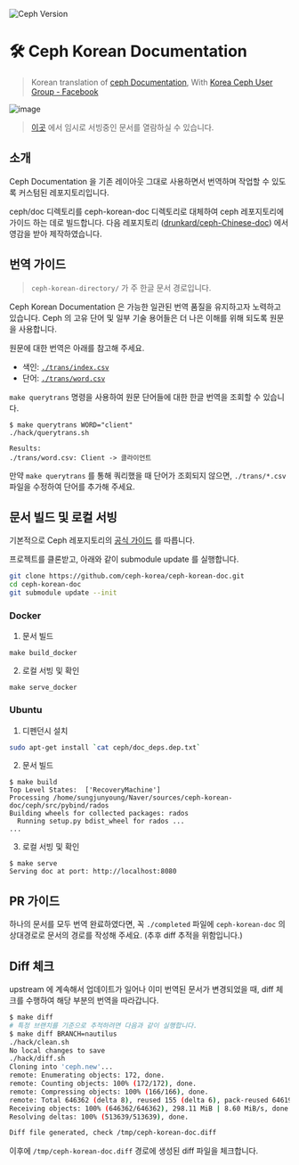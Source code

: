 ![Ceph Version](https://img.shields.io/badge/ceph%20version-nautilus%20(bff2ab99c62ed4aa28c5cd5c177b65abd8c992e3)-red)

# 🛠️ Ceph Korean Documentation
> Korean translation of [ceph Documentation](http://docs.ceph.com/docs/nautilus/#), With [Korea Ceph User Group - Facebook](https://www.facebook.com/groups/620899444961207)

![image](https://user-images.githubusercontent.com/16697306/62953575-bd92e200-be28-11e9-9594-66267b69f37f.png)
> [이곳](http://211.110.139.241/) 에서 임시로 서빙중인 문서를 열람하실 수 있습니다. 

## 소개
Ceph Documentation 을 기존 레이아웃 그대로 사용하면서 번역하며 작업할 수 있도록 커스텀된 레포지토리입니다.

ceph/doc 디렉토리를 ceph-korean-doc 디렉토리로 대체하여 ceph 레포지토리에 가이드 하는 데로 빌드합니다. 다음 레포지토리 ([drunkard/ceph-Chinese-doc](https://github.com/drunkard/ceph-Chinese-doc)) 에서 영감을 받아 제작하였습니다.

## 번역 가이드
> `ceph-korean-directory/` 가 주 한글 문서 경로입니다.

Ceph Korean Documentation 은 가능한 일관된 번역 품질을 유지하고자 노력하고 있습니다. Ceph 의 고유 단어 및 일부 기술 용어들은 더 나은 이해를 위해 되도록 원문을 사용합니다. 

원문에 대한 번역은 아래를 참고해 주세요.
- 색인: [`./trans/index.csv`](https://github.com/ceph-korea/ceph-korean-doc/blob/master/trans/index.csv)
- 단어: [`./trans/word.csv`](https://github.com/ceph-korea/ceph-korean-doc/blob/master/trans/word.csv)

`make querytrans` 명령을 사용하여 원문 단어들에 대한 한글 번역을 조회할 수 있습니다. 
```
$ make querytrans WORD="client"
./hack/querytrans.sh

Results:
./trans/word.csv: Client -> 클라이언트
```

만약 `make querytrans` 를 통해 쿼리했을 때 단어가 조회되지 않으면, `./trans/*.csv` 파일을 수정하여 단어를 추가해 주세요.

## 문서 빌드 및 로컬 서빙
기본적으로 Ceph 레포지토리의 [공식 가이드](https://github.com/ceph/ceph#building-the-documentation) 를 따릅니다. 

프로젝트를 클론받고, 아래와 같이 submodule update 를 실행합니다. 
```bash
git clone https://github.com/ceph-korea/ceph-korean-doc.git
cd ceph-korean-doc
git submodule update --init
```

### Docker
1. 문서 빌드
```
make build_docker
```

2. 로컬 서빙 및 확인
```
make serve_docker
```

### Ubuntu
1. 디펜던시 설치
```bash
sudo apt-get install `cat ceph/doc_deps.dep.txt`
```

2. 문서 빌드
```
$ make build
Top Level States:  ['RecoveryMachine']
Processing /home/sungjunyoung/Naver/sources/ceph-korean-doc/ceph/src/pybind/rados
Building wheels for collected packages: rados
  Running setup.py bdist_wheel for rados ... 
...
```

3. 로컬 서빙 및 확인
```
$ make serve
Serving doc at port: http://localhost:8080
```

## PR 가이드
하나의 문서를 모두 번역 완료하였다면, 꼭 `./completed` 파일에 `ceph-korean-doc` 의 상대경로로 문서의 경로를 작성해 주세요. (추후 diff 추적을 위함입니다.)

## Diff 체크
upstream 에 계속해서 업데이트가 일어나 이미 번역된 문서가 변경되었을 때, diff 체크를 수행하여 해당 부분의 번역을 따라갑니다.

```bash
$ make diff
# 특정 브랜치를 기준으로 추적하려면 다음과 같이 실행합니다.
$ make diff BRANCH=nautilus
./hack/clean.sh
No local changes to save
./hack/diff.sh
Cloning into 'ceph.new'...
remote: Enumerating objects: 172, done.
remote: Counting objects: 100% (172/172), done.
remote: Compressing objects: 100% (166/166), done.
remote: Total 646362 (delta 8), reused 155 (delta 6), pack-reused 646190
Receiving objects: 100% (646362/646362), 298.11 MiB | 8.60 MiB/s, done.
Resolving deltas: 100% (513639/513639), done.

Diff file generated, check /tmp/ceph-korean-doc.diff
```

이후에 `/tmp/ceph-korean-doc.diff` 경로에 생성된 diff 파일을 체크합니다.